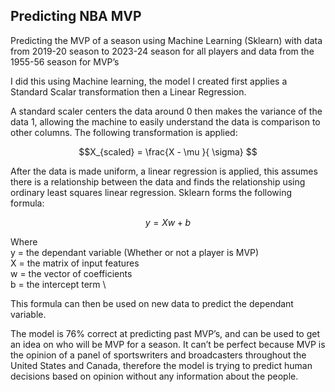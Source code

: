 ## Predicting NBA MVP

Predicting the MVP of a season using Machine Learning (Sklearn) with data from 2019-20 season to 2023-24 season for all players and data from the 1955-56 season for MVP’s

I did this using Machine learning, the model I created first applies a Standard Scalar transformation then a Linear Regression.

A standard scaler centers the data around 0 then makes the variance of the data 1, allowing the machine to easily understand the data is comparison to other columns. The following transformation is applied:

$$X_{scaled} = \frac{X - \mu }{ \sigma} $$

After the data is made uniform, a linear regression is applied, this assumes there is a relationship between the data and finds the relationship using ordinary least squares linear regression. Sklearn forms the following formula:

$$ y = Xw+b $$

Where \
y = the dependant variable (Whether or not a player is MVP) \
X = the matrix of input features \
w = the vector of coefficients \
b = the intercept term \

This formula can then be used on new data to predict the dependant variable.

The model is 76% correct at predicting past MVP’s, and can be used to get an idea on who will be MVP for a season. It can’t be perfect because MVP is the opinion of a panel of sportswriters and broadcasters throughout the United States and Canada, therefore the model is trying to predict human decisions based on opinion without any information about the people.
